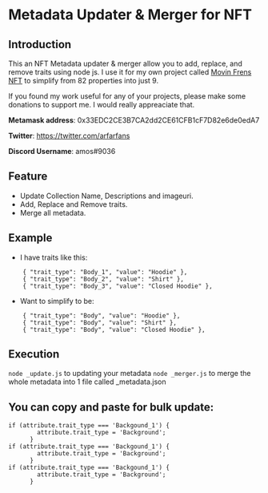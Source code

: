 # Metadata Updater & Merger for NFT

## Introduction
This an NFT Metadata updater & merger allow you to add, replace, and remove traits using node js.
I use it for my own project called [Movin Frens NFT](https://twitter.com/movinfrens) to simplify from 82 properties into just 9.

If you found my work useful for any of your projects, please make some donations to support me. I would really appreaciate that.

**Metamask address**: 0x33EDC2CE3B7CA2dd2CE61CFB1cF7D82e6de0edA7

**Twitter**: https://twitter.com/arfarfans

**Discord Username**: amos#9036

## Feature
- Update Collection Name, Descriptions and imageuri.
- Add, Replace and Remove traits.
- Merge all metadata.

## Example
* I have traits like this:
```
    { "trait_type": "Body_1", "value": "Hoodie" },
    { "trait_type": "Body_2", "value": "Shirt" },
    { "trait_type": "Body_3", "value": "Closed Hoodie" },
```
* Want to simplify to be:
```
    { "trait_type": "Body", "value": "Hoodie" },
    { "trait_type": "Body", "value": "Shirt" },
    { "trait_type": "Body", "value": "Closed Hoodie" },
```
## Execution

```node _update.js``` to updating your metadata
```node _merger.js``` to merge the whole metadata into 1 file called _metadata.json

## You can copy and paste for bulk update:

```
if (attribute.trait_type === 'Backgound_1') {
        attribute.trait_type = 'Background';
      }
if (attribute.trait_type === 'Backgound_1') {
        attribute.trait_type = 'Background';
      }
if (attribute.trait_type === 'Backgound_1') {
        attribute.trait_type = 'Background';
      }
 ```

